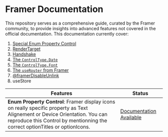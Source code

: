 # Framer Documentation

This repository serves as a comprehensive guide, curated by the Framer community, to provide insights into advanced features not covered in the official documentation. This documentation currently cover:

1. [Special Enum Property Control](#special-enum-property-control)
2. [RenderTarget](#render-target)
3. [Handshake](https://site-dsmwifrws-framer-app.vercel.app/developers/guides/handshake/)
4. [The `ControlType.Date`](https://www.framer.community/c/bugs/controltype-date-is-undocumented)
5. [The `ControlType.Font`](https://www.framer.community/c/developers/code-component-with-text-control)
6. [The `useRouter` from Framer](https://www.framer.community/c/developers/access-a-page-through-a-code-component#comment_wrapper_27167230)
7. [@framerDisableUnlink](https://www.framer.community/c/developers/about-code-component)
8. useStore


| Features | Status |
|-|-|
|**Enum Property Control**: Framer display icons on really specific property as Text Alignement or Device Orientation. You can reproduce this Control by mentionning the correct optionTitles or optionIcons.  | [Documentation Available](/features/propertycontrol.md) |


